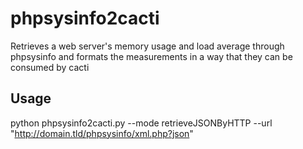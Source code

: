 # phpsysinfo2cacti
Retrieves a web server's memory usage and load average through phpsysinfo and formats the measurements in a way that they can be consumed by cacti

## Usage
python phpsysinfo2cacti.py --mode retrieveJSONByHTTP --url "http://domain.tld/phpsysinfo/xml.php?json"
